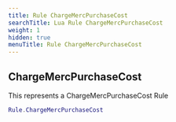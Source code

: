 ```yaml
---
title: Rule ChargeMercPurchaseCost
searchTitle: Lua Rule ChargeMercPurchaseCost
weight: 1
hidden: true
menuTitle: Rule ChargeMercPurchaseCost
---
```

## ChargeMercPurchaseCost

This represents a ChargeMercPurchaseCost Rule
```lua
Rule.ChargeMercPurchaseCost
```